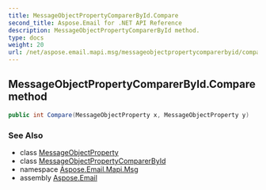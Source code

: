 ```yaml
---
title: MessageObjectPropertyComparerById.Compare
second_title: Aspose.Email for .NET API Reference
description: MessageObjectPropertyComparerById method. 
type: docs
weight: 20
url: /net/aspose.email.mapi.msg/messageobjectpropertycomparerbyid/compare/
---
```

## MessageObjectPropertyComparerById.Compare method

```csharp
public int Compare(MessageObjectProperty x, MessageObjectProperty y)
```

### See Also

* class [MessageObjectProperty](../../messageobjectproperty/)
* class [MessageObjectPropertyComparerById](../)
* namespace [Aspose.Email.Mapi.Msg](../../messageobjectpropertycomparerbyid/)
* assembly [Aspose.Email](../../../)


